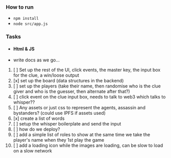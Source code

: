 ### How to run

* `npm install`
* `node src/app.js`

### Tasks

* #### Html & JS
* write docs as we go...

1.  [ ] Set up the rest of the UI, click events, the master key, the input box for the clue, a win/loose output
2.  [x] set up the board (data structures in the backend)
3.  [ ] set up the players (take their name, then randomise who is the clue giver and who is the guesser, then alternate after that?)
4.  [ ] click event on the clue input box, needs to talk to web3 which talks to whisper??
5.  [ ] Any assets or just css to represent the agents, assassin and bystanders? (could use IPFS if assets used)
6.  [x] create a list of words
7.  [ ] setup the whisper boilerplate and send the input
8.  [ ] how do we deploy?
9.  [ ] add a simple list of roles to show at the same time we take the player's name when they 1st play the game
10. [ ] add a loading icon while the images are loading, can be slow to load on a slow network
